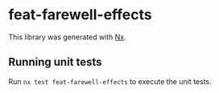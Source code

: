 # feat-farewell-effects

This library was generated with [Nx](https://nx.dev).

## Running unit tests

Run `nx test feat-farewell-effects` to execute the unit tests.
